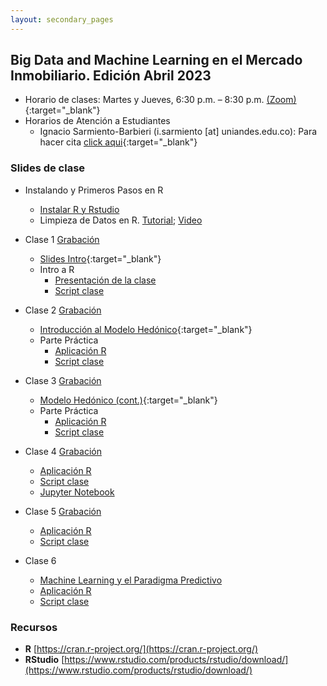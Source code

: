 ```yaml
---
layout: secondary_pages
---
```


## Big Data and Machine Learning en el Mercado Inmobiliario. Edición Abril 2023 


- Horario de clases: Martes y Jueves, 6:30 p.m. – 8:30 p.m. [(Zoom)](https://uniandes-edu-co.zoom.us/j/85773063065){:target="_blank"}
- Horarios de Atención a Estudiantes
	- Ignacio Sarmiento-Barbieri (i.sarmiento [at] uniandes.edu.co): Para hacer cita [click aqui](https://calendly.com/i-sarmiento/horarios-atencion-estudiantes){:target="_blank"}


### Slides de clase

- Instalando y Primeros Pasos en R
	- [Instalar R y Rstudio](https://htmlpreview.github.io/?https://github.com/ignaciomsarmiento/ignaciomsarmiento.github.io/blob/master/teaching/BDML/01_Instalar_R.html)
	- Limpieza de Datos en R. [Tutorial](https://htmlpreview.github.io/?https://github.com/ignaciomsarmiento/ignaciomsarmiento.github.io/blob/master/teaching/BDML/03_Data_Cleaning.html); [Video](https://uniandes-my.sharepoint.com/:v:/g/personal/i_sarmiento_uniandes_edu_co/EQsE3ysUrJJFhG0n63rn5EIB1e5R8JULCrC0Bsk0-exWVQ?e=J7YKmr)


- Clase 1 [Grabación](https://www.dropbox.com/s/xngswn2alb6jd9b/BDML_RE_Clase1.mp4?dl=0)
	- [Slides Intro](BDML/Lecture1.pdf){:target="_blank"}
	- Intro a R
		- [Presentación de la clase](https://lectures-r.gitlab.io/big-data-real-state-202301/clase-01/ )
		- [Script clase](https://gitlab.com/lectures-r/big-data-real-state-202301/clase-01/-/archive/main/clase-01-main.zip?path=clase-01)

	
- Clase 2 [Grabación](https://www.dropbox.com/s/nx2tdu89amfmmko/BDML_RE_Clase2.mp4?dl=0)
	- [Introducción al Modelo Hedónico](https://eduard-martinez.github.io/teaching/big-data/Lecture2.pdf){:target="_blank"}
	- Parte Práctica
		- [Aplicación R](https://lectures-r.gitlab.io/big-data-real-state-202301/clase-02/)
		- [Script clase](https://gitlab.com/lectures-r/big-data-real-state-202301/clase-02/-/archive/main/clase-02-main.zip?path=clase-02)




- Clase 3 [Grabación](https://www.dropbox.com/s/zzaayv05q1888rb/BDML_RE_Clase3.mp4?dl=0)
	- [Modelo Hedónico (cont.)](BDML/Lecture3.pdf){:target="_blank"}
	- Parte Práctica
		- [Aplicación R](https://lectures-r.gitlab.io/big-data-real-state-202301/clase-03/ )
		- [Script clase](https://gitlab.com/lectures-r/big-data-real-state-202301/clase-03/-/archive/main/clase-03-main.zip?path=clase_03)



- Clase 4 [Grabación](https://www.dropbox.com/s/65g5f3h83vj3jcz/BDML_RE_Clase4.mp4?dl=0)
	- [Aplicación R](https://lectures-r.gitlab.io/big-data-real-state-202301/clase-04/)
	- [Script clase](https://gitlab.com/lectures-r/big-data-real-state-202301/clase-04/-/archive/main/clase-04-main.zip?path=clase-04)
	- [Jupyter Notebook](https://github.com/ignaciomsarmiento/ignaciomsarmiento.github.io/blob/master/teaching/BDML/Lecture04/L04_Spatial.ipynb)
	
	
- Clase 5 [Grabación]()
	- [Aplicación R](https://lectures-r.gitlab.io/big-data-real-state-202301/clase-05/)
	- [Script clase](https://gitlab.com/lectures-r/big-data-real-state-202301/clase-05/-/archive/main/clase-05-main.zip?path=clase-05)


- Clase	6 
	- [Machine Learning y el Paradigma Predictivo](https://eduard-martinez.github.io/teaching/big-data/Lecture6.pdf)
	- [Aplicación R](https://lectures-r.gitlab.io/big-data-real-state-202301/clase-06/)
	- [Script clase](https://gitlab.com/lectures-r/big-data-real-state-202301/clase-06/-/archive/main/clase-06-main.zip?path=clase-06)


<!-- 

- Clase 4 
	- [Parte Práctica](https://lectures-r.gitlab.io/big-data-real-state-202202/clase-04/
)

- Clase 5
	- [Parte Práctica]( https://lectures-r.gitlab.io/big-data-real-state-202202/clase-05/)



- Clase 6
	- [Machine Learning y el Paradigma Predictivo](BDML/Lecture6.pdf){:target="_blank"}
	- [Parte Práctica](https://lectures-r.gitlab.io/big-data-real-state-202202/clase-06/)


- Clase 7
	- [Regularización](BDML/Lecture7.pdf){:target="_blank"} 
	- [Parte Práctica](https://lectures-r.gitlab.io/big-data-real-state-202202/clase-07/)


- Clase 8
	- [Arboles y Bosques ](BDML/Lecture8.pdf){:target="_blank"} 
	- [Parte Práctica](https://lectures-r.gitlab.io/big-data-real-state-202202/clase-08/)

- Clase 9
	- [ Boosting](BDML/Lecture9.pdf){:target="_blank"} 
	- [Parte Práctica](https://lectures-r.gitlab.io/big-data-real-state-202202/clase-09/)	

- Clase 10
	- [Redes Neuronales](BDML/Lecture10.pdf){:target="_blank"} 
	- [Parte Práctica](https://lectures-r.gitlab.io/big-data-real-state-202202/clase-10/)	

-->	

<!-- 
	(../404.html){:target="_blank"}

- Clase 10
	- [Redes Neuronales](BDML/Lecture10.pdf){:target="_blank"} 
	- [Python](https://github.com/ignaciomsarmiento/ignaciomsarmiento.github.io/blob/master/teaching/BDML/arboles.ipynb)
-->	
	
### Recursos

- **R**  [https://cran.r-project.org/](https://cran.r-project.org/)
- **RStudio**  [https://www.rstudio.com/products/rstudio/download/](https://www.rstudio.com/products/rstudio/download/)

